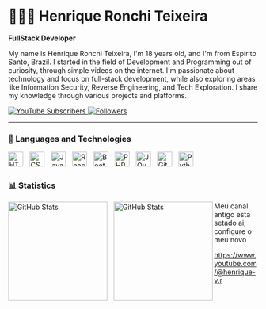 # 👩🏻‍💻 Henrique Ronchi Teixeira

**FullStack Developer**

My name is Henrique Ronchi Teixeira, I'm 18 years old, and I'm from Espírito Santo, Brazil. I started in the field of Development and Programming out of curiosity, through simple videos on the internet. I'm passionate about technology and focus on full-stack development, while also exploring areas like Information Security, Reverse Engineering, and Tech Exploration. I share my knowledge through various projects and platforms.

<p align="left">
    <a href="https://www.youtube.com/@zekronhd?sub_confirmation=1">
        <img 
            alt="YouTube Subscribers" 
            title="Subscribe to my YouTube channel" 
            src="https://custom-icon-badges.demolab.com/youtube/channel/subscribers/UCrCvcQlX7UIWk7075jyUytw?color=%23E05D44&label=Subscribe&logo=video&logoColor=white&style=for-the-badge&labelColor=CE4630"
        />
    </a>
    <a href="https://github.com/hteixeira-dev?tab=followers">
        <img 
            alt="Followers" 
            title="Follow me on GitHub" 
            src="https://custom-icon-badges.demolab.com/github/followers/hteixeira-dev?color=236ad3&labelColor=1155ba&style=for-the-badge&logo=github&label=Followers&logoColor=white"
        />
    </a>
</p>

---

### 🤖 Languages and Technologies

<img 
    align="left" 
    alt="HTML"
    title="HTML" 
    width="30px" 
    style="padding-right: 10px;" 
    src="https://cdn.jsdelivr.net/gh/devicons/devicon@latest/icons/html5/html5-original.svg" 
/>
<img 
    align="left" 
    alt="CSS" 
    title="CSS"
    width="30px" 
    style="padding-right: 10px;" 
    src="https://cdn.jsdelivr.net/gh/devicons/devicon@latest/icons/css3/css3-original.svg" 
/>
<img 
    align="left" 
    alt="JavaScript" 
    title="JavaScript"
    width="30px" 
    style="padding-right: 10px;" 
    src="https://cdn.jsdelivr.net/gh/devicons/devicon@latest/icons/javascript/javascript-original.svg" 
/>
<img 
    align="left" 
    alt="React"
    title="React" 
    width="30px" 
    style="padding-right: 10px;" 
    src="https://cdn.jsdelivr.net/gh/devicons/devicon@latest/icons/react/react-original.svg" 
/>
<img 
    align="left" 
    alt="Bootstrap"
    title="Bootstrap" 
    width="30px" 
    style="padding-right: 10px;" 
    src="https://cdn.jsdelivr.net/gh/devicons/devicon@latest/icons/bootstrap/bootstrap-original.svg" 
/>
<img 
    align="left" 
    alt="PHP" 
    title="PHP"
    width="30px" 
    style="padding-right: 10px;" 
    src="https://cdn.jsdelivr.net/gh/devicons/devicon@latest/icons/php/php-original.svg" 
/>
<img 
    align="left" 
    alt="JQuery" 
    title="JQuery"
    width="30px" 
    style="padding-right: 10px;" 
    src="https://cdn.jsdelivr.net/gh/devicons/devicon@latest/icons/jquery/jquery-original.svg" 
/>
<img 
    align="left" 
    alt="Git" 
    title="Git"
    width="30px" 
    style="padding-right: 10px;" 
    src="https://cdn.jsdelivr.net/gh/devicons/devicon@latest/icons/git/git-original.svg" 
/>
<img 
    align="left" 
    alt="Python" 
    title="Python"
    width="30px" 
    style="padding-right: 10px;" 
    src="https://cdn.jsdelivr.net/gh/devicons/devicon@latest/icons/python/python-original.svg" 
/>

<br/>
<br/>

### 📊 Statistics

<p>
  <img 
    align="left" 
    alt="GitHub Stats" 
    height="200" 
    style="padding-right: 10px;" 
    src="https://github-readme-stats.vercel.app/api?username=hteixeira-dev&show_icons=true&theme=tokyonight&include_all_commits=true&locale=en" 
  />

<img 
      align="left" 
      alt="GitHub Stats" 
      height="200" 
      src="https://github-readme-stats.vercel.app/api/top-langs/?username=hteixeira-dev&theme=tokyonight&layout=compact&custom_title=Technologies&langs_count=9" 
  />

</p>

Meu canal antigo esta setado ai, configure o meu novo

https://www.youtube.com/@henrique-v.r
